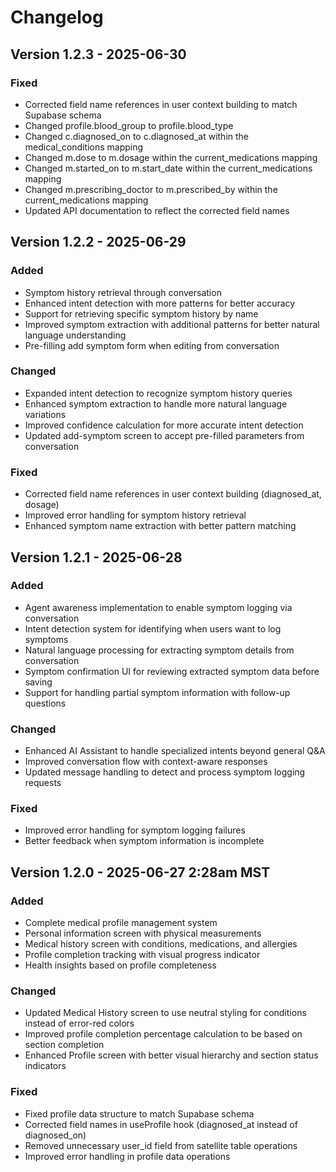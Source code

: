 # Changelog

## Version 1.2.3 - 2025-06-30

### Fixed
- Corrected field name references in user context building to match Supabase schema
- Changed profile.blood_group to profile.blood_type
- Changed c.diagnosed_on to c.diagnosed_at within the medical_conditions mapping
- Changed m.dose to m.dosage within the current_medications mapping
- Changed m.started_on to m.start_date within the current_medications mapping
- Changed m.prescribing_doctor to m.prescribed_by within the current_medications mapping
- Updated API documentation to reflect the corrected field names

## Version 1.2.2 - 2025-06-29

### Added
- Symptom history retrieval through conversation
- Enhanced intent detection with more patterns for better accuracy
- Support for retrieving specific symptom history by name
- Improved symptom extraction with additional patterns for better natural language understanding
- Pre-filling add symptom form when editing from conversation

### Changed
- Expanded intent detection to recognize symptom history queries
- Enhanced symptom extraction to handle more natural language variations
- Improved confidence calculation for more accurate intent detection
- Updated add-symptom screen to accept pre-filled parameters from conversation

### Fixed
- Corrected field name references in user context building (diagnosed_at, dosage)
- Improved error handling for symptom history retrieval
- Enhanced symptom name extraction with better pattern matching

## Version 1.2.1 - 2025-06-28

### Added
- Agent awareness implementation to enable symptom logging via conversation
- Intent detection system for identifying when users want to log symptoms
- Natural language processing for extracting symptom details from conversation
- Symptom confirmation UI for reviewing extracted symptom data before saving
- Support for handling partial symptom information with follow-up questions

### Changed
- Enhanced AI Assistant to handle specialized intents beyond general Q&A
- Improved conversation flow with context-aware responses
- Updated message handling to detect and process symptom logging requests

### Fixed
- Improved error handling for symptom logging failures
- Better feedback when symptom information is incomplete

## Version 1.2.0 - 2025-06-27 2:28am MST

### Added
- Complete medical profile management system
- Personal information screen with physical measurements
- Medical history screen with conditions, medications, and allergies
- Profile completion tracking with visual progress indicator
- Health insights based on profile completeness

### Changed
- Updated Medical History screen to use neutral styling for conditions instead of error-red colors
- Improved profile completion percentage calculation to be based on section completion
- Enhanced Profile screen with better visual hierarchy and section status indicators

### Fixed
- Fixed profile data structure to match Supabase schema
- Corrected field names in useProfile hook (diagnosed_at instead of diagnosed_on)
- Removed unnecessary user_id field from satellite table operations
- Improved error handling in profile data operations